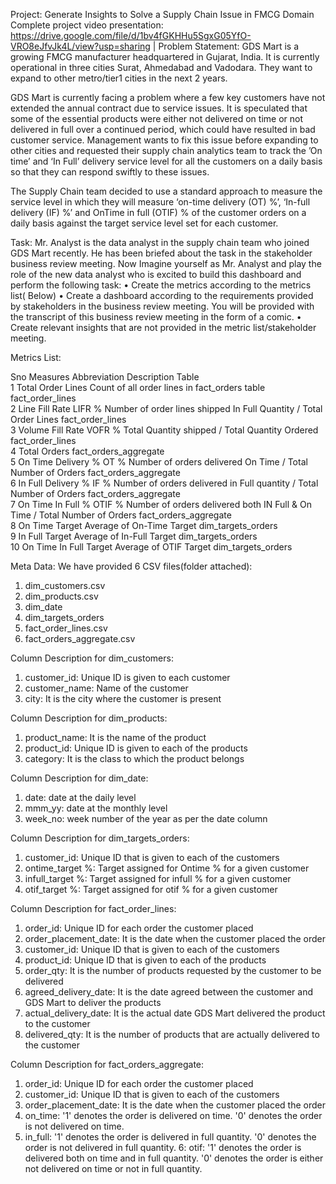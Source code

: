 Project: Generate Insights to Solve a Supply Chain Issue in FMCG Domain
Complete project video presentation: https://drive.google.com/file/d/1bv4fGKHHu5SgxG05YfO-VRO8eJfvJk4L/view?usp=sharing
                                                                                                                             |
Problem Statement:
GDS Mart is a growing FMCG manufacturer headquartered in Gujarat, India. It is currently operational in three cities Surat, Ahmedabad and Vadodara. They want to expand to other metro/tier1 cities in the next 2 years.

GDS Mart is currently facing a problem where a few key customers have not extended the annual contract due to service issues. It is speculated that some of the essential products were either not delivered on time or not delivered in full over a continued period, which could have resulted in bad customer service. Management wants to fix this issue before expanding to other cities and requested their supply chain analytics team to track the ’On time’ and ‘In Full’ delivery service level for all the customers on a daily basis so that they can respond swiftly to these issues.

The Supply Chain team decided to use a standard approach to measure the service level in which they will measure ‘on-time delivery (OT) %’, ‘In-full delivery (IF) %’ and OnTime in full (OTIF) % of the customer orders on a daily basis against the target service level set for each customer.

Task:
Mr. Analyst is the data analyst in the supply chain team who joined GDS Mart recently. He has been briefed about the task in the stakeholder business review meeting. Now Imagine yourself as Mr. Analyst and play the role of the new data analyst who is excited to build this dashboard and perform the following task:
•	Create the metrics according to the metrics list( Below)
•	Create a dashboard according to the requirements provided by stakeholders in the business review meeting. You will be provided with the transcript of this business review meeting in the form of a comic.
•	Create relevant insights that are not provided in the metric list/stakeholder meeting.




Metrics List:

Sno	Measures	Abbreviation	Description	Table	
1	Total Order Lines		Count of all order lines in fact_orders table	fact_order_lines	
2	Line Fill Rate	LIFR %	Number of order lines shipped In Full Quantity / Total Order Lines	fact_order_lines	
3	Volume Fill Rate	VOFR %	Total Quantity shipped / Total Quantity Ordered	fact_order_lines	
4	Total Orders			fact_orders_aggregate	
5	On Time Delivery %	OT %	Number of orders delivered On Time / Total Number of Orders	fact_orders_aggregate	
6	In Full Delivery %	IF %	Number of orders delivered in Full quantity / Total Number of Orders	fact_orders_aggregate	
7	On Time In Full %	OTIF %	Number of orders delivered both IN Full & On Time / Total Number of Orders	fact_orders_aggregate	
8	On Time Target 		Average of On-Time Target 	dim_targets_orders	
9	In Full Target 		Average of In-Full Target	dim_targets_orders	
10	On Time In Full Target 		Average of OTIF Target	dim_targets_orders	
		  			

Meta Data:
We have provided 6 CSV files(folder attached):
1. dim_customers.csv
2. dim_products.csv
3. dim_date
4. dim_targets_orders
5. fact_order_lines.csv
6. fact_orders_aggregate.csv

Column Description for dim_customers:
1. customer_id: Unique ID is given to each customer
2. customer_name: Name of the customer
3. city: It is the city where the customer is present

Column Description for dim_products:
1. product_name: It is the name of the product
2. product_id: Unique ID is given to each of the products
3. category: It is the class to which the product belongs

Column Description for dim_date:
1. date: date at the daily level
2. mmm_yy: date at the monthly level
3. week_no: week number of the year as per the date column

Column Description for dim_targets_orders:
1.	customer_id: Unique ID that is given to each of the customers
2.	ontime_target %: Target assigned for Ontime % for a given customer
3.	infull_target %: Target assigned for infull % for a given customer
4.	otif_target %:   Target assigned for otif % for a given customer

Column Description for fact_order_lines:
1. order_id: Unique ID for each order the customer placed
2. order_placement_date: It is the date when the customer placed the order
3. customer_id: Unique ID that is given to each of the customers
4. product_id: Unique ID that is given to each of the products
5. order_qty: It is the number of products requested by the customer to be delivered
6. agreed_delivery_date: It is the date agreed between the customer and GDS Mart to deliver the products
7. actual_delivery_date: It is the actual date GDS Mart delivered the product to the customer
8. delivered_qty: It is the number of products that are actually delivered to the customer


Column Description for fact_orders_aggregate:
1. order_id: Unique ID for each order the customer placed
2. customer_id: Unique ID that is given to each of the customers
3. order_placement_date: It is the date when the customer placed the order
4. on_time: '1' denotes the order is delivered on time. '0' denotes the order is not delivered on time.
5. in_full: '1' denotes the order is delivered in full quantity. '0' denotes the order is not delivered in full quantity.
6: otif:    '1' denotes the order is delivered both on time and in full quantity. '0' denotes the order is either not delivered on time or not in full quantity.

